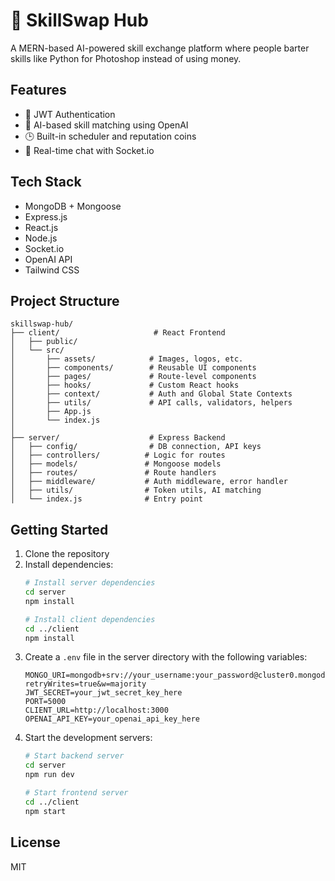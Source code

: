 # 🧠 SkillSwap Hub

A MERN-based AI-powered skill exchange platform where people barter skills like Python for Photoshop instead of using money.

## Features
- 🔐 JWT Authentication
- 🧠 AI-based skill matching using OpenAI
- 🕒 Built-in scheduler and reputation coins
- 💬 Real-time chat with Socket.io

## Tech Stack
- MongoDB + Mongoose
- Express.js
- React.js
- Node.js
- Socket.io
- OpenAI API
- Tailwind CSS

## Project Structure
```
skillswap-hub/
├── client/                     # React Frontend
│   ├── public/
│   └── src/
│       ├── assets/            # Images, logos, etc.
│       ├── components/        # Reusable UI components
│       ├── pages/             # Route-level components
│       ├── hooks/             # Custom React hooks
│       ├── context/           # Auth and Global State Contexts
│       ├── utils/             # API calls, validators, helpers
│       ├── App.js
│       └── index.js
│
├── server/                    # Express Backend
│   ├── config/                # DB connection, API keys
│   ├── controllers/          # Logic for routes
│   ├── models/               # Mongoose models
│   ├── routes/               # Route handlers
│   ├── middleware/           # Auth middleware, error handler
│   ├── utils/                # Token utils, AI matching
│   └── index.js              # Entry point
```

## Getting Started

1. Clone the repository
2. Install dependencies:
   ```bash
   # Install server dependencies
   cd server
   npm install

   # Install client dependencies
   cd ../client
   npm install
   ```
3. Create a `.env` file in the server directory with the following variables:
   ```
   MONGO_URI=mongodb+srv://your_username:your_password@cluster0.mongodb.net/skillswap?retryWrites=true&w=majority
   JWT_SECRET=your_jwt_secret_key_here
   PORT=5000
   CLIENT_URL=http://localhost:3000
   OPENAI_API_KEY=your_openai_api_key_here
   ```
4. Start the development servers:
   ```bash
   # Start backend server
   cd server
   npm run dev

   # Start frontend server
   cd ../client
   npm start
   ```

## License
MIT 